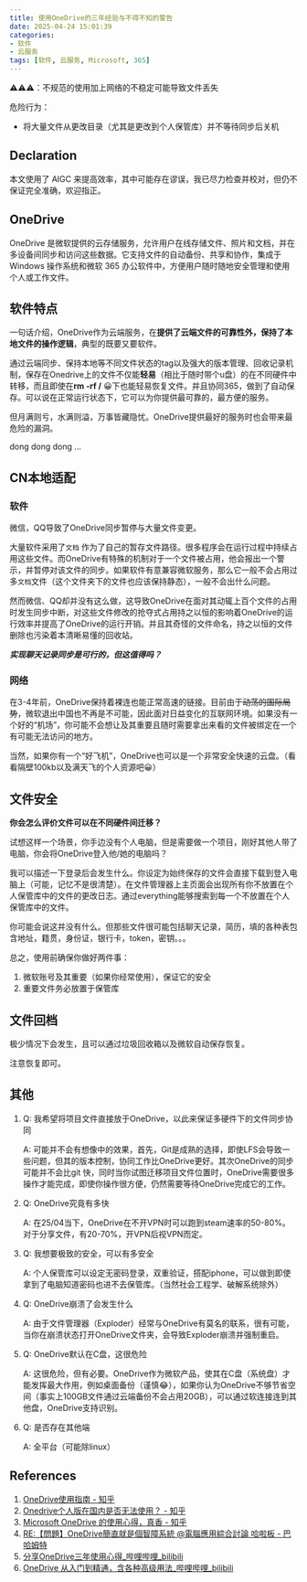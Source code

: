 ```yaml
---
title: 使用OneDrive的三年经验与不得不知的警告
date: 2025-04-24 15:01:39
categories:
- 软件
- 云服务
tags: [软件, 云服务, Microsoft, 365]
---
```


⚠⚠⚠：不规范的使用加上网络的不稳定可能导致文件丢失

危险行为：
- 将大量文件从更改目录（尤其是更改到个人保管库）并不等待同步后关机 

## Declaration

本文使用了 AIGC 来提高效率，其中可能存在谬误，我已尽力检查并校对，但仍不保证完全准确，欢迎指正。

## OneDrive

OneDrive 是微软提供的云存储服务，允许用户在线存储文件、照片和文档，并在多设备间同步和访问这些数据。它支持文件的自动备份、共享和协作，集成于 Windows 操作系统和微软 365 办公软件中，方便用户随时随地安全管理和使用个人或工作文件。

## 软件特点

一句话介绍，OneDrive作为云端服务，在**提供了云端文件的可靠性外，保持了本地文件的操作逻辑**，典型的既要又要软件。

通过云端同步、保持本地等不同文件状态的tag以及强大的版本管理、回收记录机制，保存在Onedrive上的文件不仅能**轻易**（相比于随时带个u盘）的在不同硬件中转移，而且即使在**rm -rf /** 😀下也能轻易恢复文件。并且协同365，做到了自动保存。可以说在正常运行状态下，它可以为你提供最可靠的，最方便的服务。

但月满则亏，水满则溢，万事皆藏隐忧。OneDrive提供最好的服务时也会带来最危险的漏洞。

dong dong dong …

<!--more-->

## CN本地适配

### 软件

微信，QQ导致了OneDrive同步暂停与大量文件变更。

大量软件采用了`文档` 作为了自己的暂存文件路径。很多程序会在运行过程中持续占用这些文件。而OneDrive有特殊的机制对于一个文件被占用，他会报出一个警示，并暂停对该文件的同步。如果软件有意兼容微软服务，那么它一般不会占用过多`文档`文件（这个文件夹下的文件也应该保持静态），一般不会出什么问题。

然而微信、QQ却并没有这么做，这导致OneDrive在面对其动辄上百个文件的占用时发生同步中断，对这些文件修改的抢夺式占用持之以恒的影响着OneDrive的运行效率并提高了OneDrive的运行开销。并且其奇怪的文件命名，持之以恒的文件删除也污染着本清晰易懂的回收站。

***实现聊天记录同步是可行的，但这值得吗？***

### 网络

在3-4年前，OneDrive保持着裸连也能正常高速的链接。目前由于~~动荡的国际局势~~，微软退出中国也不再是不可能，因此面对日益变化的互联网环境。如果没有一个好的“机场”，你可能不会想让及其重要且随时需要拿出来看的文件被绑定在一个有可能无法访问的地方。

当然，如果你有一个“好飞机”，OneDrive也可以是一个非常安全快速的云盘。（看看隔壁100kb以及满天飞的个人资源吧😀）

## 文件安全

**你会怎么评价文件可以在不同硬件间迁移？**

试想这样一个场景，你手边没有个人电脑，但是需要做一个项目，刚好其他人带了电脑，你会将OneDrive登入他/她的电脑吗？

我可以描述一下登录后会发生什么。你设定为始终保存的文件会直接下载到登入电脑上（可能，记忆不是很清楚）。在文件管理器上主页面会出现所有你不放置在个人保管库中的文件的更改日志。通过everything能够搜索到每一个不放置在个人保管库中的文件。

你可能会说这并没有什么。但那些文件很可能包括聊天记录，简历，填的各种表包含地址，籍贯，身份证，银行卡，token，密钥。。。

总之，使用前确保你做好两件事：

1. 微软账号及其重要（如果你经常使用），保证它的安全
2. 重要文件务必放置于保管库

## 文件回档

极少情况下会发生，且可以通过垃圾回收箱以及微软自动保存恢复。

注意恢复即可。

## 其他

1. Q: 我希望将项目文件直接放于OneDrive，以此来保证多硬件下的文件同步协同

   A: 可能并不会有想像中的效果，首先，Git是成熟的选择，即使LFS会导致一些问题，但其的版本控制，协同工作比OneDrive更好。其次OneDrive的同步可能并不会比git 快，同时当你试图迁移项目文件位置时，OneDrive需要很多操作才能完成，即使你操作很方便，仍然需要等待OneDrive完成它的工作。

2. Q: OneDrive究竟有多快

   A: 在25/04当下，OneDrive在不开VPN时可以跑到steam速率的50-80%。对于分享文件，有20-70%，开VPN后视VPN而定。

3. Q: 我想要极致的安全，可以有多安全

   A: 个人保管库可以设定无密码登录，双重验证，搭配iphone，可以做到即使拿到了电脑知道密码也进不去保管库。（当然社会工程学、破解系统除外）

4. Q: OneDrive崩溃了会发生什么

   A: 由于文件管理器（Exploder）经常与OneDrive有莫名的联系，很有可能，当你在崩溃状态打开OneDrive文件夹，会导致Exploder崩溃并强制重启。

5. Q: OneDrive默认在C盘，这很危险

   A: 这很危险，但有必要。OneDrive作为微软产品，使其在C盘（系统盘）才能发挥最大作用，例如桌面备份（谨慎😂），如果你认为OneDrive不够节省空间（事实上100GB文件通过云端备份不会占用20GB），可以通过软连接连到其他盘，OneDrive支持识别。

6. Q: 是否存在其他端

   A: 全平台（可能除linux）

## References

1. [OneDrive使用指南 - 知乎](https://zhuanlan.zhihu.com/p/521412213)
2. [Onedrive个人版在国内是否无法使用？ - 知乎](https://www.zhihu.com/question/374761089)
3. [Microsoft OneDrive 的使用心得，真香 - 知乎](https://zhuanlan.zhihu.com/p/108601590)
4. [RE:【問題】OneDrive簡直就是個智障系統 @電腦應用綜合討論 哈啦板 - 巴哈姆特](https://forum.gamer.com.tw/Co.php?bsn=60030&sn=2462412)
5. [分享OneDrive三年使用心得_哔哩哔哩_bilibili](https://www.bilibili.com/video/BV1qq4y177uB/)
6. [OneDrive 从入门到精通，含各种高级用法_哔哩哔哩_bilibili](https://www.bilibili.com/video/BV1pG411h7AH/)

